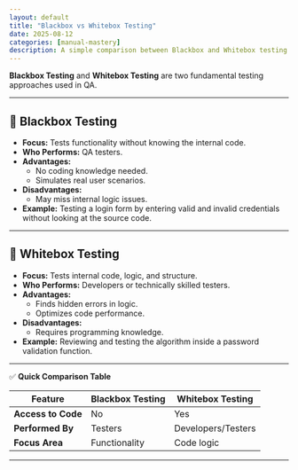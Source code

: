 ```yaml
---
layout: default
title: "Blackbox vs Whitebox Testing"
date: 2025-08-12
categories: [manual-mastery]
description: A simple comparison between Blackbox and Whitebox testing techniques. 
---
```


**Blackbox Testing** and **Whitebox Testing** are two fundamental testing approaches used in QA.

---

## 🖤 **Blackbox Testing**
- **Focus:** Tests functionality without knowing the internal code.  
- **Who Performs:** QA testers.  
- **Advantages:**  
  - No coding knowledge needed.  
  - Simulates real user scenarios.  
- **Disadvantages:**  
  - May miss internal logic issues.  
- **Example:** Testing a login form by entering valid and invalid credentials without looking at the source code.

---

## 🤍 **Whitebox Testing**
- **Focus:** Tests internal code, logic, and structure.  
- **Who Performs:** Developers or technically skilled testers.  
- **Advantages:**  
  - Finds hidden errors in logic.  
  - Optimizes code performance.  
- **Disadvantages:**  
  - Requires programming knowledge.  
- **Example:** Reviewing and testing the algorithm inside a password validation function.

---

✅ **Quick Comparison Table**

| Feature         | Blackbox Testing      | Whitebox Testing        |
|-----------------|-----------------------|-------------------------|
| **Access to Code** | No                  | Yes                     |
| **Performed By**  | Testers              | Developers/Testers      |
| **Focus Area**    | Functionality        | Code logic              |

---
